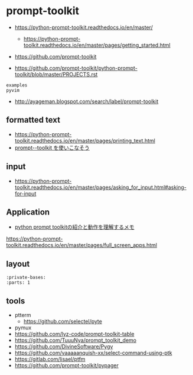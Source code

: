 # prompt-toolkit

* <https://python-prompt-toolkit.readthedocs.io/en/master/>
    * <https://python-prompt-toolkit.readthedocs.io/en/master/pages/getting_started.html>

* <https://github.com/prompt-toolkit>
* <https://github.com/prompt-toolkit/python-prompt-toolkit/blob/master/PROJECTS.rst>

```{toctree}
examples
pyvim
```

* <http://ayageman.blogspot.com/search/label/prompt-toolkit>
## formatted text

* <https://python-prompt-toolkit.readthedocs.io/en/master/pages/printing_text.html>
* [prompt--toolkit を使いこなそう](https://scrapbox.io/PythonOsaka/prompt--toolkit_%E3%82%92%E4%BD%BF%E3%81%84%E3%81%93%E3%81%AA%E3%81%9D%E3%81%86)


## input

* <https://python-prompt-toolkit.readthedocs.io/en/master/pages/asking_for_input.html#asking-for-input>

## Application

* [python prompt toolkitの紹介と動作を理解するメモ](https://vaaaaaanquish.hatenablog.com/entry/2019/07/06/213909#Application)

https://python-prompt-toolkit.readthedocs.io/en/master/pages/full_screen_apps.html


## layout

```{inheritance-diagram} prompt_toolkit.layout.containers.HSplit prompt_toolkit.layout.containers.VSplit
:private-bases:
:parts: 1
```

## tools

* ptterm
  * <https://github.com/selectel/pyte>
* pymux
* <https://github.com/lyz-code/prompt-toolkit-table>
* <https://github.com/TuuuNya/prompt_toolkit_demo>
* <https://github.com/DivineSoftware/Pygy>
* <https://github.com/vaaaaanquish-xx/select-command-using-ptk>
* <https://gitlab.com/lisael/ptfm>
* <https://github.com/prompt-toolkit/pypager>
